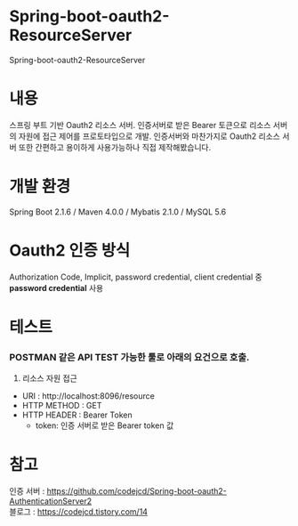 # Spring-boot-oauth2-ResourceServer
Spring-boot-oauth2-ResourceServer

# 내용
스프링 부트 기반 Oauth2 리소스 서버.
인증서버로 받은 Bearer 토큰으로 리소스 서버의 자원에 접근 제어를 프로토타입으로 개발.
인증서버와 마찬가지로 Oauth2 리소스 서버 또한 간편하고 용이하게 사용가능하나 직접 제작해봤습니다.

# 개발 환경
Spring Boot 2.1.6 / Maven 4.0.0 / Mybatis 2.1.0 / MySQL 5.6

# Oauth2 인증 방식 
Authorization Code, Implicit, password credential, client credential 중 __password credential__ 사용

# 테스트
### POSTMAN 같은 API TEST 가능한 툴로 아래의 요건으로 호출.
1. 리소스 자원 접근 
* URI :  http://localhost:8096/resource
* HTTP METHOD : GET
* HTTP HEADER : Bearer Token
  * token: 인증 서버로 받은 Bearer token 값

# 참고 
인증 서버 : https://github.com/codejcd/Spring-boot-oauth2-AuthenticationServer2   
블로그 : https://codejcd.tistory.com/14
